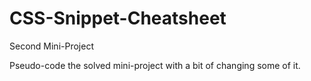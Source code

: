 # CSS-Snippet-Cheatsheet
Second Mini-Project


Pseudo-code the solved mini-project with a bit of changing some of it.
